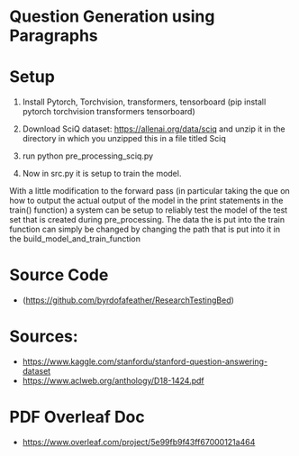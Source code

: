 # Question Generation using Paragraphs
<h1>Setup</h1>

1) Install Pytorch, Torchvision, transformers, tensorboard
(pip install pytorch torchvision transformers tensorboard) 

2) Download SciQ dataset: https://allenai.org/data/sciq and unzip it in the directory in which you unzipped
this in a file titled Sciq

3) run python pre_processing_sciq.py 

4) Now in src.py it is setup to train the model. 

With a little modification to the forward pass (in particular taking the que on how to 
output the actual output of the model in the print statements in the train() function) a 
system can be setup to reliably test the model of the test set that is created during pre_processing. The 
data the is put into the train function can simply be changed by changing the path that is put into it in the 
build_model_and_train_function

# Source Code
- (https://github.com/byrdofafeather/ResearchTestingBed)

# Sources:
- https://www.kaggle.com/stanfordu/stanford-question-answering-dataset
- https://www.aclweb.org/anthology/D18-1424.pdf

# PDF Overleaf Doc
- https://www.overleaf.com/project/5e99fb9f43ff67000121a464
